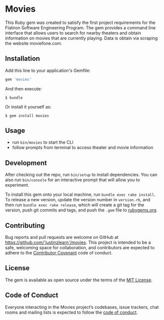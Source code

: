 # Movies

This Ruby gem was created to satisfy the first project requirements for the Flatiron Software Engineering Program. The gem provides a command line interface that allows users to search for nearby theaters and obtain information on movies that are currently playing. Data is obtain via scraping the website moviefone.com. 

## Installation

Add this line to your application's Gemfile:

```ruby
gem 'movies'
```

And then execute:

    $ bundle

Or install it yourself as:

    $ gem install movies

## Usage

* run `bin/movies` to start the CLI
* follow prompts from terminal to access theater and movie information

## Development

After checking out the repo, run `bin/setup` to install dependencies. You can also run `bin/console` for an interactive prompt that will allow you to experiment.

To install this gem onto your local machine, run `bundle exec rake install`. To release a new version, update the version number in `version.rb`, and then run `bundle exec rake release`, which will create a git tag for the version, push git commits and tags, and push the `.gem` file to [rubygems.org](https://rubygems.org).

## Contributing

Bug reports and pull requests are welcome on GitHub at https://github.com/'justinzlearn'/movies. This project is intended to be a safe, welcoming space for collaboration, and contributors are expected to adhere to the [Contributor Covenant](http://contributor-covenant.org) code of conduct.

## License

The gem is available as open source under the terms of the [MIT License](https://opensource.org/licenses/MIT).

## Code of Conduct

Everyone interacting in the Movies project’s codebases, issue trackers, chat rooms and mailing lists is expected to follow the [code of conduct](https://github.com/'justinzlearn'/movies/blob/master/CODE_OF_CONDUCT.md).

